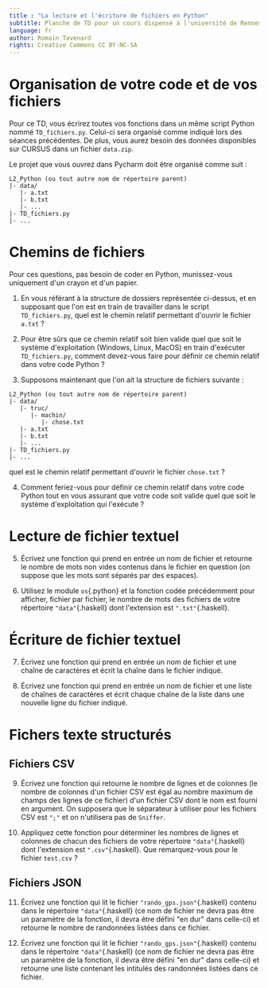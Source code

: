 ```yaml
---
title : "La lecture et l'écriture de fichiers en Python"
subtitle: Planche de TD pour un cours dispensé à l'université de Rennes 2
language: fr
author: Romain Tavenard
rights: Creative Commons CC BY-NC-SA
---
```


# Organisation de votre code et de vos fichiers

Pour ce TD, vous écrirez toutes vos fonctions dans un même script Python nommé `TD_fichiers.py`. Celui-ci sera organisé comme indiqué lors des séances précédentes. De plus, vous aurez besoin des données disponibles sur CURSUS dans un fichier `data.zip`.

Le projet que vous ouvrez dans Pycharm doit être organisé comme suit :

```
L2_Python (ou tout autre nom de répertoire parent)
|- data/
   |- a.txt
   |- b.txt
   |- ...
|- TD_fichiers.py
|- ...
```

# Chemins de fichiers

Pour ces questions, pas besoin de coder en Python, munissez-vous uniquement d'un crayon et d'un papier.

1. En vous référant à la structure de dossiers représentée ci-dessus, et en supposant que l'on est en train de travailler dans le script `TD_fichiers.py`, quel est le chemin relatif permettant d'ouvrir le fichier `a.txt` ?

2. Pour être sûrs que ce chemin relatif soit bien valide quel que soit le système d'exploitation (Windows, Linux, MacOS) en train d'exécuter `TD_fichiers.py`, comment devez-vous faire pour définir ce chemin relatif dans votre code Python ?

3. Supposons maintenant que l'on ait la structure de fichiers suivante :


```
L2_Python (ou tout autre nom de répertoire parent)
|- data/
   |- truc/
      |- machin/
         |- chose.txt
   |- a.txt
   |- b.txt
   |- ...
|- TD_fichiers.py
|- ...
```

quel est le chemin relatif permettant d'ouvrir le fichier `chose.txt` ?

4. Comment feriez-vous pour définir ce chemin relatif dans votre code Python tout en vous assurant que votre code soit valide quel que soit le système d'exploitation qui l'exécute ?


# Lecture de fichier textuel

5. Écrivez une fonction qui prend en entrée un nom de fichier et retourne le nombre de mots non vides contenus dans le fichier en question (on suppose que les mots sont séparés par des espaces).

6. Utilisez le module `os`{.python} et la fonction codée précédemment pour afficher, fichier par fichier, le nombre de mots des fichiers de votre répertoire `"data"`{.haskell} dont l'extension est `".txt"`{.haskell}.

# Écriture de fichier textuel

7. Écrivez une fonction qui prend en entrée un nom de fichier et une chaîne de caractères et écrit la chaîne dans le fichier indiqué.

8. Écrivez une fonction qui prend en entrée un nom de fichier et une liste de chaînes de caractères et écrit chaque chaîne de la liste dans une nouvelle ligne du fichier indiqué.

<!-- ## L'écriture dans la console
Vous avez déjà écrit dans la console à l'aide de la fonction `print`{.python}.
Plus précisément, cette fonction écrit sur la sortie standard.
Il existe deux autres flux standards.
Le premier, l'entrée standard, est celui duquel vous lisez des chaînes de caractères entrées par les utilisateurs lorsque vous utilisez la fonction `input`{.python}.
Enfin, le dernier flux standard est l'erreur standard, qui est le flux qui doit être utilisé pour écrire les messages d'erreur générés par vos programmes.
Pour choisir le flux de sortie que vous souhaitez utiliser, il faut importer le module `sys`{.python}, puis utiliser la syntaxe suivante :
```python
sys.stdout.write(chaine_a_ecrire)  # Sortie standard
sys.stderr.write(chaine_a_ecrire)  # Erreur standard
```

Ainsi, ces flux sont utilisés de la même manière que les objets `file`{.python} (sauf qu'on ne les ouvre jamais).

5. Écrivez une fonction qui prend en entrée une liste de chaînes de caractères et écrit chaque chaîne de la liste dans une nouvelle ligne sur la sortie standard.
6. Écrivez une fonction qui prend en entrée une liste de chaînes de caractères et écrit chaque chaîne de la liste dans une nouvelle ligne sur l'erreur standard. -->

# Fichers texte structurés

## Fichiers CSV

9. Écrivez une fonction qui retourne le nombre de lignes et de colonnes (le nombre de colonnes d'un fichier CSV est égal au nombre maximum de champs des lignes de ce fichier) d'un fichier CSV dont le nom est fourni en argument.
On supposera que le séparateur à utiliser pour les fichiers CSV est `";"` et on n'utilisera pas de `Sniffer`.

10. Appliquez cette fonction pour déterminer les nombres de lignes et colonnes de chacun des fichiers de votre répertoire `"data"`{.haskell} dont l'extension est `".csv"`{.haskell}.
Que remarquez-vous pour le fichier `test.csv` ?

## Fichiers JSON

11. Écrivez une fonction qui lit le fichier `"rando_gps.json"`{.haskell} contenu dans le répertoire `"data"`{.haskell} (ce nom de fichier ne devra pas être un paramètre de la fonction, il devra être défini "en dur" dans celle-ci) et retourne le nombre de randonnées listées dans ce fichier.

12. Écrivez une fonction qui lit le fichier `"rando_gps.json"`{.haskell} contenu dans le répertoire `"data"`{.haskell} (ce nom de fichier ne devra pas être un paramètre de la fonction, il devra être défini "en dur" dans celle-ci) et retourne une liste contenant les intitulés des randonnées listées dans ce fichier.
